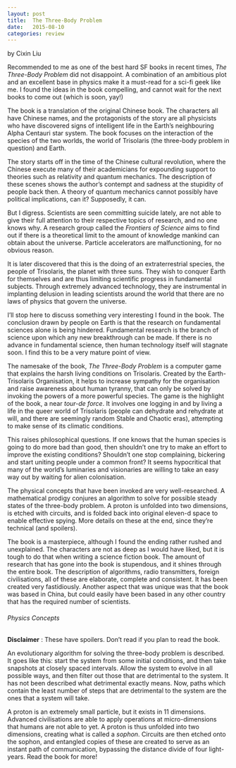 ```yaml
---
layout: post
title:  The Three-Body Problem
date:   2015-08-10
categories: review
---
```


by Cixin Liu

<!--more-->

Recommended to me as one of the best hard SF books in recent times, _The Three-Body Problem_ did not disappoint. A combination of an ambitious plot and an excellent base in physics make it a must-read for a sci-fi geek like me. I found the ideas in the book compelling, and cannot wait for the next books to come out (which is soon, yay!)

The book is a translation of the original Chinese book. The characters all have Chinese names, and the protagonists of the story are all physicists who have discovered signs of intelligent life in the Earth’s neighbouring Alpha Centauri star system. The book focuses on the interaction of the species of the two worlds, the world of Trisolaris (the three-body problem in question) and Earth.

The story starts off in the time of the Chinese cultural revolution, where the Chinese execute many of their academicians for expounding support to theories such as relativity and quantum mechanics. The description of these scenes shows the author’s contempt and sadness at the stupidity of people back then. A theory of quantum mechanics cannot possibly have political implications, can it? Supposedly, it can. 

But I digress. Scientists are seen committing suicide lately, are not able to give their full attention to their respective topics of research, and no one knows why. A research group called the _Frontiers of Science_ aims to find out if there is a theoretical limit to the amount of knowledge mankind can obtain about the universe. Particle accelerators are malfunctioning, for no obvious reason. 

It is later discovered that this is the doing of an extraterrestrial species, the people of Trisolaris, the planet with three suns. They wish to conquer Earth for themselves and are thus limiting scientific progress in fundamental subjects. Through extremely advanced technology, they are instrumental in implanting delusion in leading scientists around the world that there are no laws of physics that govern the universe.

I’ll stop here to discuss something very interesting I found in the book. The conclusion drawn by people on Earth is that the research on fundamental sciences alone is being hindered. Fundamental research is the branch of science upon which any new breakthrough can be made. If there is no advance in fundamental science, then human technology itself will stagnate soon. I find this to be a very mature point of view.

The namesake of the book, _The Three-Body Problem_ is a computer game that explains the harsh living conditions on Trisolaris. Created by the Earth-Trisolaris Organisation, it helps to increase sympathy for the organisation and raise awareness about human tyranny, that can only be solved by invoking the powers of a more powerful species. The game is the highlight of the book, a near _tour-de force_. It involves one logging in and by living a life in the queer world of Trisolaris (people can dehydrate and rehydrate at will, and there are seemingly random Stable and Chaotic eras), attempting to make sense of its climatic conditions.

This raises philosophical questions. If one knows that the human species is going to do more bad than good, then shouldn’t one try to make an effort to improve the existing conditions? Shouldn’t one stop complaining, bickering and start uniting people under a common front? It seems hypocritical that many of the world’s luminaries and visionaries are willing to take an easy way out by waiting for alien colonisation.

The physical concepts that have been invoked are very well-researched. A mathematical prodigy conjures an algorithm to solve for possible steady states of the three-body problem. A proton is unfolded into two dimensions, is etched with circuits, and is folded back into original eleven-d space to enable effective spying. More details on these at the end, since they’re technical (and spoilers).

The book is a masterpiece, although I found the ending rather rushed and unexplained. The characters are not as deep as I would have liked, but it is tough to do that when writing a science fiction book. The amount of research that has gone into the book is stupendous, and it shines through the entire book. The description of algorithms, radio transmitters, foreign civilisations, all of these are elaborate, complete and consistent. It has been created very fastidiously. Another aspect that was unique was that the book was based in China, but could easily have been based in any other country that has the required number of scientists.  

###### Physics Concepts

**Disclaimer** : These have spoilers. Don’t read if you plan to read the book.

An evolutionary algorithm for solving the three-body problem is described. It goes like this: start the system from some initial conditions, and then take snapshots at closely spaced intervals. Allow the system to evolve in all possible ways, and then filter out those that are detrimental to the system. It has not been described what detrimental exactly means. Now, paths which contain the least number of steps that are detrimental to the system are the ones that a system will take. 

A proton is an extremely small particle, but it exists in 11 dimensions. Advanced civilisations are able to apply operations at micro-dimensions that humans are not able to yet. A proton is thus unfolded into two dimensions, creating what is called a _sophon_. Circuits are then etched onto the sophon, and entangled copies of these are created to serve as an instant path of communication, bypassing the distance divide of four light-years. Read the book for more!